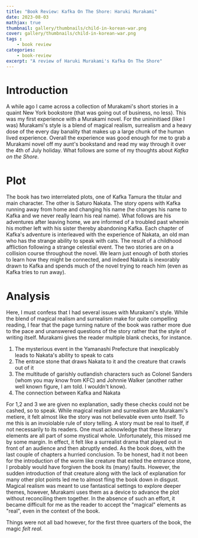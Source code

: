 ```yaml
---
title: "Book Review: Kafka On The Shore: Haruki Murakami"
date: 2023-08-03
mathjax: true
thumbnail: gallery/thumbnails/child-in-korean-war.png
cover: gallery/thumbnails/child-in-korean-war.png
tags : 
    - book review
categories:
    - book-review
excerpt: "A review of Haruki Murakami's Kafka On The Shore"
---
```


# Introduction
A while ago I came across a collection of Murakami's short stories in a quaint New York bookstore (that was going out of business, no less). This was my first experience with a Murakami novel. For the unininitiaed
(like I was) Murakami's style is a blend of magical realism, surrealism and a heavy dose of the every day banality that makes up a large chunk of the human lived experience. 
Overall the experience was good enough for me to grab a Murakami novel off my aunt's bookstand and read my way through it over the 4th of July holiday. What follows are some of my thoughts about 
_Kafka on the Shore_. 

# Plot 

The book has two interrelated plots, one of Kafka Tamura the titular and main character. The other is Saturo Nakata. The story opens with Kafka running away from home and changing his name (he changes his name to Kafka and we never really learn his real name). 
What follows are his adventures after leaving home, we are informed of a troubled past wherein his mother left with his sister thereby abandoning Kafka. 
Each chapter of Kafka's adventure is interleaved with the experience of Nakata, an old man who has the strange ability to speak with cats. The result of a childhood affliction following a strange celestial event. 
The two stories are on a collision course throughout the novel. We learn just enough of both stories to learn how they might be connected, and indeed Nakata is inexorably drawn to Kafka and spends much of the novel trying to reach him (even as Kafka tries to run away).

# Analysis 

Here, I must confess that I had several issues with Murakami's style. While the blend of magical realism and surrealism make for quite compelling reading, I fear that the page turning nature of the book was rather more due to the pace and unanswered questions of the story rather that the style of writing itself. 
Murakami gives the reader multiple blank checks, for instance. 
1. The mysterious event in the Yamanashi Prefecture that inexplicably leads to Nakata's ability to speak to cats 
2. The entrace stone that draws Nakata to it and the creature that crawls out of it
3. The multitude of garishly outlandish characters such as Colonel Sanders (whom you may know from KFC) and Johnnie Walker (another rather well known figure, I am told. I wouldn't know).
4. The connection between Kafka and Nakata 

For 1,2 and 3 we are given no explanation, sadly these checks could not be cashed, so to speak. While magical realism and surrealism are Murakami's metiere, it felt almost like the story was not believable even unto itself. To me this is an invoiolable rule of story telling. 
A story must be real to itself, if not necessarily to its readers. One must acknowledge that these literary elements are all part of some mystical whole. Unfortunately, this missed me by some margin. 
In effect, it felt like a surrealist drama that played out in front of an audience and then abruptly ended. As the book does, with the last couple of chapters a hurried conclusion. To be honest, had it not been for the introduction of the worm like creature that exited the entrance stone, I probably would have forgiven the book its (many) faults. 
However, the sudden introduction of that creature along with the lack of explanation for many other plot points led me to almost fling the book down in disgust. 
Magical realism was meant to use fantastical settings to explore deeper themes, however, Murakami uses them as a device to advance the plot without reconciling them together. In the absence of such an effort, it became difficult for me as the reader to accept the "magical" elements as "real", even in the context of the book. 

Things were not all bad however, for the first three quarters of the book, the magic _felt real_. 
